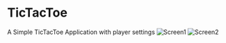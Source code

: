# TicTacToe
A Simple TicTacToe Application with player settings
![Screen1](https://user-images.githubusercontent.com/27340188/127752995-76b6b441-5870-4c3f-8f8d-c2334a90d7fe.png)
![Screen2](https://user-images.githubusercontent.com/27340188/127752996-b830eaee-b816-49aa-b42d-0d8e8c80c379.png)
